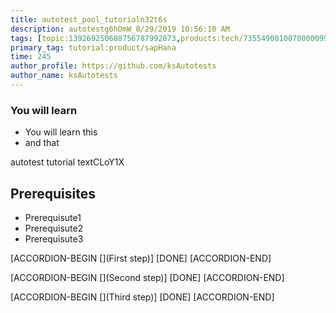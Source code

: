 ```yaml
---
title: autotest_pool_tutorialn32t6s
description: autotestg6hOmW_8/29/2019 10:56:10 AM
tags: [topic:139269250608756787992873,products:tech/73554900100700000996,tutorial:experience/advanced]
primary_tag: tutorial:product/sapHana
time: 245
author_profile: https://github.com/ksAutotests
author_name: ksAutotests
---
```

### You will learn
- You will learn this
- and that

autotest tutorial textCLoY1X

## Prerequisites
- Prerequisute1
- Prerequisute2
- Prerequisute3

[ACCORDION-BEGIN [](First step)]
[DONE]
[ACCORDION-END]

[ACCORDION-BEGIN [](Second step)]
[DONE]
[ACCORDION-END]

[ACCORDION-BEGIN [](Third step)]
[DONE]
[ACCORDION-END]

